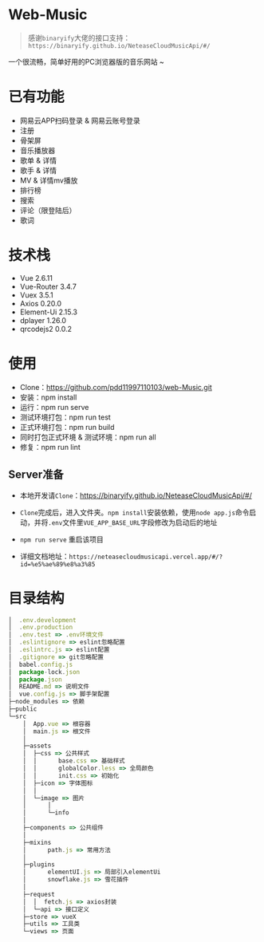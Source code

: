 # Web-Music

> 感谢`binaryify`大佬的接口支持：`https://binaryify.github.io/NeteaseCloudMusicApi/#/`

一个很流畅，简单好用的PC浏览器版的音乐网站 ~

# 已有功能

- 网易云APP扫码登录 & 网易云账号登录
- 注册
- 骨架屏
- 音乐播放器
- 歌单 & 详情
- 歌手 & 详情
- MV & 详情mv播放
- 排行榜
- 搜索
- 评论（限登陆后）
- 歌词

# 技术栈

- Vue 2.6.11
- Vue-Router 3.4.7
- Vuex 3.5.1
- Axios 0.20.0
- Element-Ui 2.15.3
- dplayer 1.26.0
- qrcodejs2 0.0.2

# 使用

- Clone：https://github.com/pdd11997110103/web-Music.git
- 安装：npm install
- 运行：npm run serve
- 测试环境打包：npm run test
- 正式环境打包：npm run build
- 同时打包正式环境 & 测试环境：npm run all
- 修复：npm run lint

## Server准备

- 本地开发请`Clone`：https://binaryify.github.io/NeteaseCloudMusicApi/#/

- `Clone`完成后，进入文件夹。`npm install`安装依赖，使用`node app.js`命令启动，并将`.env`文件里`VUE_APP_BASE_URL`字段修改为启动后的地址

- `npm run serve` 重启该项目

- 详细文档地址：`https://neteasecloudmusicapi.vercel.app/#/?id=%e5%ae%89%e8%a3%85`

# 目录结构

```javascript
│  .env.development
│  .env.production
│  .env.test => .env环境文件
│  .eslintignore => eslint忽略配置
│  .eslintrc.js => eslint配置
│  .gitignore => git忽略配置
│  babel.config.js
│  package-lock.json
│  package.json
│  README.md => 说明文件
│  vue.config.js => 脚手架配置
├─node_modules => 依赖
├─public
└─src
    │  App.vue => 根容器
    │  main.js => 根文件
    │  
    ├─assets
    │  ├─css => 公共样式
    │  │      base.css => 基础样式
    │  │      globalColor.less => 全局颜色
    │  │      init.css => 初始化
    │  ├─icon => 字体图标
    │  │      
    │  └─image => 图片
    │      │  
    │      └─info 
    │              
    ├─components => 公共组件
    │          
    ├─mixins
    │      path.js => 常用方法
    │      
    ├─plugins
    │      elementUI.js => 局部引入elementUi
    │      snowflake.js => 雪花插件
    │      
    ├─request
    │  │  fetch.js => axios封装
    │  └─api => 接口定义
    ├─store => vueX
    ├─utils => 工具类
    └─views => 页面
```